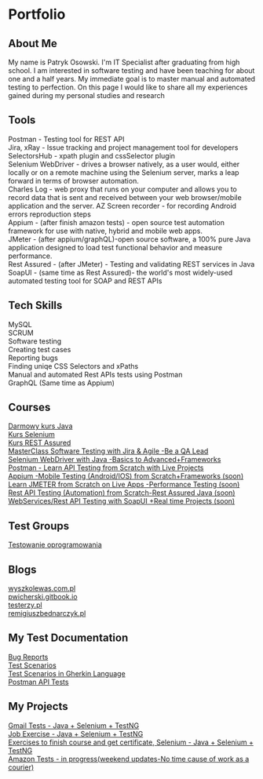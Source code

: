 # Portfolio

## About Me
My name is Patryk Osowski. I'm IT Specialist after graduating from high school. I am interested in software testing and have been teaching for about one and a half years. My immediate goal is to master manual and automated testing to perfection. On this page I would like to share all my experiences gained during my personal studies and research

## Tools
Postman - Testing tool for REST API                                                                                                                                   
Jira, xRay - Issue tracking and project management tool for developers                                                                                              
SelectorsHub - xpath plugin and cssSelector plugin                                                                                                                
Selenium WebDriver - drives a browser natively, as a user would, either locally or on a remote machine using the Selenium server, marks a leap forward in terms of browser automation.                                                                                                                                                    
Charles Log - web proxy that runs on your computer and allows you to record data that is sent and received between your web browser/mobile application and the server.
AZ Screen recorder - for recording Android errors reproduction steps                                                                                                  
Appium - (after finish amazon tests) - open source test automation framework for use with native, hybrid and mobile web apps.                                           
JMeter - (after appium/graphQL)-open source software, a 100% pure Java application designed to load test functional behavior and measure performance.                   
Rest Assured - (after JMeter) - Testing and validating REST services in Java                                                                                           
SoapUI - (same time as Rest Assured)- the world's most widely-used automated testing tool for SOAP and REST APIs                                                       

## Tech Skills
MySQL                                                                                                                                                                   
SCRUM                                                                                                                                                                 
Software testing                                                                                                                                                      
Creating test cases                                                                                                                                                   
Reporting bugs                                                                                                                                                        
Finding uniqe CSS Selectors and xPaths                                                                                                                                
Manual and automated Rest APIs tests using Postman                                                                                                                     
GraphQL (Same time as Appium)                                                                                                                                           

## Courses
[Darmowy kurs Java](https://javastart.pl/baza-wiedzy/darmowy-kurs-java)                                                                                                 
[Kurs Selenium](https://javastart.pl/kurs/selenium)                                                                                                                     
[Kurs REST Assured](https://javastart.pl/kurs/rest-assured)                                                                                                           
[MasterClass Software Testing with Jira & Agile -Be a QA Lead](https://www.udemy.com/course/learn-software-testing-in-practical-become-a-qa-expert/)                  
[Selenium WebDriver with Java -Basics to Advanced+Frameworks](https://www.udemy.com/course/selenium-real-time-examplesinterview-questions/)                           
[Postman - Learn API Testing from Scratch with Live Projects](https://www.udemy.com/course/postman-api-automation-testing-with-javascript/)                           
[Appium -Mobile Testing (Android/IOS) from Scratch+Frameworks (soon)](https://www.udemy.com/course/mobile-automation-using-appiumselenium-3/)                           
[Learn JMETER from Scratch on Live Apps -Performance Testing (soon)](https://www.udemy.com/course/learn-jmeter-from-scratch-performance-load-testing-tool/)             
[Rest API Testing (Automation) from Scratch-Rest Assured Java (soon)](https://www.udemy.com/course/rest-api-automation-testing-rest-assured/)                           
[WebServices/Rest API Testing with SoapUI +Real time Projects (soon)](https://www.udemy.com/course/webservices-testing-with-soap-ui/)                                   

## Test Groups
[Testowanie oprogramowania](https://www.facebook.com/groups/TestowanieOprogramowania)

## Blogs
[wyszkolewas.com.pl](https://www.wyszkolewas.com.pl/)                                                                                                                   
[pwicherski.gitbook.io](https://pwicherski.gitbook.io/testowanie-oprogramowania/)                                                                                       
[testerzy.pl](https://testerzy.pl/)                                                                                                                                     
[remigiuszbednarczyk.pl](https://remigiuszbednarczyk.pl/)                                                                                                               

## My Test Documentation
[Bug Reports](https://docs.google.com/document/d/e/2PACX-1vRIe_m87ypz2dqF-Kq8_B1ZSq3c0hlU2OqH-zvpoaPZ24bay1WiwaX0zXpBWoChBnq3-B-uraX7c72E/pub)                         
[Test Scenarios](https://github.com/Mirallee/gmail-test/blob/master/README.md)                                                                                         
[Test Scenarios in Gherkin Language](https://github.com/Mirallee/amazon-test/blob/master/README.md)                                                                     
[Postman API Tests](https://www.postman.com/mirallee/workspace/automation-testing/overview)
## My Projects
[Gmail Tests - Java + Selenium + TestNG](https://github.com/Mirallee/gmail-test)                                                                                       
[Job Exercise - Java + Selenium + TestNG](https://github.com/Mirallee/Exercise)                                                                                         
[Exercises to finish course and get certificate, Selenium - Java + Selenium + TestNG](https://github.com/Mirallee/ExercisesToFinishCourse)                             
[Amazon Tests - in progress(weekend updates-No time cause of work as a courier)](https://github.com/Mirallee/amazon-test)                                               

